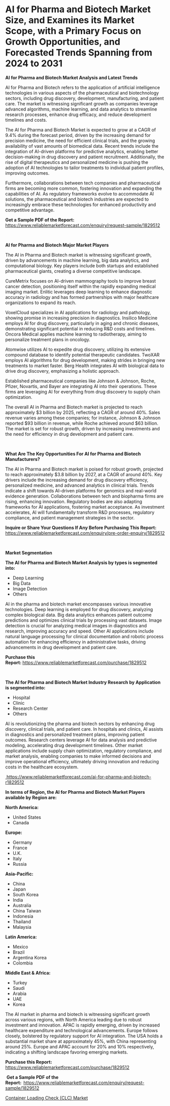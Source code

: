 <p><h1>AI for Pharma and Biotech Market Size, and Examines its Market Scope, with a Primary Focus on Growth Opportunities, and Forecasted Trends Spanning from 2024 to 2031</h1></p><p><strong>AI for Pharma and Biotech Market Analysis and Latest Trends</strong></p>
<p><p>AI for Pharma and Biotech refers to the application of artificial intelligence technologies in various aspects of the pharmaceutical and biotechnology sectors, including drug discovery, development, manufacturing, and patient care. The market is witnessing significant growth as companies leverage advanced algorithms, machine learning, and data analytics to streamline research processes, enhance drug efficacy, and reduce development timelines and costs.</p><p>The AI for Pharma and Biotech Market is expected to grow at a CAGR of 9.4% during the forecast period, driven by the increasing demand for precision medicine, the need for efficient clinical trials, and the growing availability of vast amounts of biomedical data. Recent trends include the integration of AI-driven platforms for predictive analytics, enabling better decision-making in drug discovery and patient recruitment. Additionally, the rise of digital therapeutics and personalized medicine is pushing the adoption of AI technologies to tailor treatments to individual patient profiles, improving outcomes.</p><p>Furthermore, collaborations between tech companies and pharmaceutical firms are becoming more common, fostering innovation and expanding the capabilities of AI. As regulatory frameworks evolve to accommodate AI solutions, the pharmaceutical and biotech industries are expected to increasingly embrace these technologies for enhanced productivity and competitive advantage.</p></p>
<p><strong>Get a Sample PDF of the Report:&nbsp;</strong> <a href="https://www.reliablemarketforecast.com/enquiry/request-sample/1829512?utm_campaign=1874&utm_medium=2&utm_source=Github&utm_content=ia&utm_term=30122024&utm_id=ai-for-pharma-and-biotech">https://www.reliablemarketforecast.com/enquiry/request-sample/1829512</a></p>
<p>&nbsp;</p>
<p><strong>AI for Pharma and Biotech Major Market Players</strong></p>
<p><p>The AI in Pharma and Biotech market is witnessing significant growth, driven by advancements in machine learning, big data analytics, and computational biology. Key players include both startups and established pharmaceutical giants, creating a diverse competitive landscape.</p><p>CureMetrix focuses on AI-driven mammography tools to improve breast cancer detection, positioning itself within the rapidly expanding medical imaging market. Enlitic leverages deep learning to enhance diagnostic accuracy in radiology and has formed partnerships with major healthcare organizations to expand its reach.</p><p>VoxelCloud specializes in AI applications for radiology and pathology, showing promise in increasing precision in diagnostics. Insilico Medicine employs AI for drug discovery, particularly in aging and chronic diseases, demonstrating significant potential in reducing R&D costs and timelines. Oncora Medical applies machine learning to radiotherapy, aiming to personalize treatment plans in oncology.</p><p>Atomwise utilizes AI to expedite drug discovery, utilizing its extensive compound database to identify potential therapeutic candidates. TwoXAR employs AI algorithms for drug development, making strides in bringing new treatments to market faster. Berg Health integrates AI with biological data to drive drug discovery, emphasizing a holistic approach.</p><p>Established pharmaceutical companies like Johnson & Johnson, Roche, Pfizer, Novartis, and Bayer are integrating AI into their operations. These firms are leveraging AI for everything from drug discovery to supply chain optimization.</p><p>The overall AI in Pharma and Biotech market is projected to reach approximately $3 billion by 2025, reflecting a CAGR of around 40%. Sales revenue varies among these companies; for instance, Johnson & Johnson reported $93 billion in revenue, while Roche achieved around $63 billion. The market is set for robust growth, driven by increasing investments and the need for efficiency in drug development and patient care.</p></p>
<p>&nbsp;</p>
<p><strong>What Are The Key Opportunities For AI for Pharma and Biotech Manufacturers?</strong></p>
<p><p>The AI in Pharma and Biotech market is poised for robust growth, projected to reach approximately $3.8 billion by 2027, at a CAGR of around 40%. Key drivers include the increasing demand for drug discovery efficiency, personalized medicine, and advanced analytics in clinical trials. Trends indicate a shift towards AI-driven platforms for genomics and real-world evidence generation. Collaborations between tech and biopharma firms are rising, enhancing innovation. Regulatory bodies are also adapting frameworks for AI applications, fostering market acceptance. As investment accelerates, AI will fundamentally transform R&D processes, regulatory compliance, and patient management strategies in the sector.</p></p>
<p><strong>Inquire or Share Your Questions If Any Before Purchasing This Report:</strong> <a href="https://www.reliablemarketforecast.com/enquiry/pre-order-enquiry/1829512?utm_campaign=1874&utm_medium=2&utm_source=Github&utm_content=ia&utm_term=30122024&utm_id=ai-for-pharma-and-biotech">https://www.reliablemarketforecast.com/enquiry/pre-order-enquiry/1829512</a></p>
<p>&nbsp;</p>
<p><strong>Market Segmentation</strong></p>
<p><strong>The AI for Pharma and Biotech Market Analysis by types is segmented into:</strong></p>
<p><ul><li>Deep Learning</li><li>Big Data</li><li>Image Detection</li><li>Others</li></ul></p>
<p><p>AI in the pharma and biotech market encompasses various innovative technologies. Deep learning is employed for drug discovery, analyzing complex biological data. Big data analytics enhances patient outcome predictions and optimizes clinical trials by processing vast datasets. Image detection is crucial for analyzing medical images in diagnostics and research, improving accuracy and speed. Other AI applications include natural language processing for clinical documentation and robotic process automation for enhancing efficiency in administrative tasks, driving advancements in drug development and patient care.</p></p>
<p><strong>Purchase this Report:&nbsp;</strong><a href="https://www.reliablemarketforecast.com/purchase/1829512?utm_campaign=1874&utm_medium=2&utm_source=Github&utm_content=ia&utm_term=30122024&utm_id=ai-for-pharma-and-biotech">https://www.reliablemarketforecast.com/purchase/1829512</a></p>
<p>&nbsp;</p>
<p><strong>The AI for Pharma and Biotech Market Industry Research by Application is segmented into:</strong></p>
<p><ul><li>Hospital</li><li>Clinic</li><li>Research Center</li><li>Others</li></ul></p>
<p><p>AI is revolutionizing the pharma and biotech sectors by enhancing drug discovery, clinical trials, and patient care. In hospitals and clinics, AI assists in diagnostics and personalized treatment plans, improving patient outcomes. Research centers leverage AI for data analysis and predictive modeling, accelerating drug development timelines. Other market applications include supply chain optimization, regulatory compliance, and market analysis, enabling companies to make informed decisions and improve operational efficiency, ultimately driving innovation and reducing costs in the healthcare ecosystem.</p></p>
<p><a href="https://www.reliablemarketforecast.com/ai-for-pharma-and-biotech-r1829512?utm_campaign=1874&utm_medium=2&utm_source=Github&utm_content=ia&utm_term=30122024&utm_id=ai-for-pharma-and-biotech">&nbsp;https://www.reliablemarketforecast.com/ai-for-pharma-and-biotech-r1829512</a></p>
<p><strong>In terms of Region, the AI for Pharma and Biotech Market Players available by Region are:</strong></p>
<p>
    <p> <strong> North America: </strong>
        <ul>
            <li>United States</li>
            <li>Canada</li>
        </ul>
        </p> 
    <p> <strong> Europe: </strong>
        <ul>
            <li>Germany</li>
            <li>France</li>
            <li>U.K.</li>
            <li>Italy</li>
            <li>Russia</li>
        </ul>
        </p> 
    <p> <strong> Asia-Pacific: </strong>
        <ul>
            <li>China</li>
            <li>Japan</li>
            <li>South Korea</li>
            <li>India</li>
            <li>Australia</li>
            <li>China Taiwan</li>
            <li>Indonesia</li>
            <li>Thailand</li>
            <li>Malaysia</li>
        </ul>
        </p> 
    <p> <strong> Latin America: </strong>
        <ul>
            <li>Mexico</li>
            <li>Brazil</li>
            <li>Argentina Korea</li>
            <li>Colombia</li>
        </ul>
        </p> 
    <p> <strong> Middle East & Africa: </strong>
        <ul>
            <li>Turkey</li>
            <li>Saudi</li>
            <li>Arabia</li>
            <li>UAE</li>
            <li>Korea</li>
        </ul>
    </p>
    </p>
<p><p>The AI market in pharma and biotech is witnessing significant growth across various regions, with North America leading due to robust investment and innovation. APAC is rapidly emerging, driven by increased healthcare expenditure and technological advancements. Europe follows closely, bolstered by regulatory support for AI integration. The USA holds a substantial market share at approximately 45%, with China representing around 25%. Europe and APAC account for 20% and 10% respectively, indicating a shifting landscape favoring emerging markets.</p></p>
<p><strong>Purchase this Report: </strong><a href="https://www.reliablemarketforecast.com/purchase/1829512?utm_campaign=1874&utm_medium=2&utm_source=Github&utm_content=ia&utm_term=30122024&utm_id=ai-for-pharma-and-biotech">https://www.reliablemarketforecast.com/purchase/1829512</a></p>
<p>&nbsp;<strong>Get a Sample PDF of the Report:&nbsp;&nbsp;</strong><a href="https://www.reliablemarketforecast.com/enquiry/request-sample/1829512?utm_campaign=1874&utm_medium=2&utm_source=Github&utm_content=ia&utm_term=30122024&utm_id=ai-for-pharma-and-biotech">https://www.reliablemarketforecast.com/enquiry/request-sample/1829512</a></p>
<p><strong></strong></p>
<p><p><a href="https://github.com/ChiragRP21/Market-Research-Report-List-6/blob/main/container-loading-check-clc-market.md?utm_campaign=1874&utm_medium=2&utm_source=Github&utm_content=ia&utm_term=30122024&utm_id=ai-for-pharma-and-biotech">Container Loading Check (CLC) Market</a></p></p>